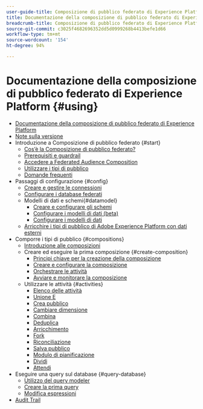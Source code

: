 ```yaml
---
user-guide-title: Composizione di pubblico federato di Experience Platform
title: Documentazione della composizione di pubblico federato di Experience Platform
breadcrumb-title: Composizione di pubblico federato di Experience Platform
source-git-commit: c3025f4682696352dd5d0999268b4413befe1d66
workflow-type: tm+mt
source-wordcount: '154'
ht-degree: 94%

---
```



# Documentazione della composizione di pubblico federato di Experience Platform {#using}

+ [Documentazione della composizione di pubblico federato di Experience Platform](home.md)
+ [Note sulla versione](start/release-notes.md)
+ Introduzione a Composizione di pubblico federato {#start}
   + [Cos’è la Composizione di pubblico federato?](start/get-started.md)
   + [Prerequisiti e guardrail](start/access-prerequisites.md)
   + [Accedere a Federated Audience Composition](start/feature-access.md)
   + [Utilizzare i tipi di pubblico](start/audiences.md)
   + [Domande frequenti](start/faq.md)
+ Passaggi di configurazione {#config}
   + [Creare e gestire le connessioni](connections/connections.md)
   + [Configurare i database federati](connections/federated-db.md)
   + Modelli di dati e schemi{#datamodel}
      + [Creare e configurare gli schemi](customer/schemas.md)
      + [Configurare i modelli di dati (beta)](data-management/gs-models-beta.md)
      + [Configurare i modelli di dati](data-management/gs-models.md)
   + [Arricchire i tipi di pubblico di Adobe Experience Platform con dati esterni](connections/destinations.md)
+ Comporre i tipi di pubblico {#compositions}
   + [Introduzione alle composizioni](compositions/gs-compositions.md)
   + Creare ed eseguire la prima composizione {#create-composition}
      + [Principi chiave per la creazione della composizione](compositions/gs-composition-creation.md)
      + [Creare e configurare la composizione](compositions/create-composition.md)
      + [Orchestrare le attività](compositions/orchestrate-activities.md)
      + [Avviare e monitorare la composizione](compositions/start-monitor-composition.md)
   + Utilizzare le attività {#activities}
      + [Elenco delle attività](compositions/activities/about-activities.md)
      + [Unione E](compositions/activities/and-join.md)
      + [Crea pubblico](compositions/activities/build-audience.md)
      + [Cambiare dimensione](compositions/activities/change-dimension.md)
      + [Combina](compositions/activities/combine.md)
      + [Deduplica](compositions/activities/deduplication.md)
      + [Arricchimento](compositions/activities/enrichment.md)
      + [Fork](compositions/activities/fork.md)
      + [Riconciliazione](compositions/activities/reconciliation.md)
      + [Salva pubblico](compositions/activities/save-audience.md)
      + [Modulo di pianificazione](compositions/activities/scheduler.md)
      + [Dividi](compositions/activities/split.md)
      + [Attendi](compositions/activities/wait.md)
+ Eseguire una query sul database {#query-database}
   + [Utilizzo del query modeler](query/query-modeler-overview.md)
   + [Creare la prima query](query/build-query.md)
   + [Modifica espressioni](query/expression-editor.md)
+ [Audit Trail](admin/audit-trail.md)
